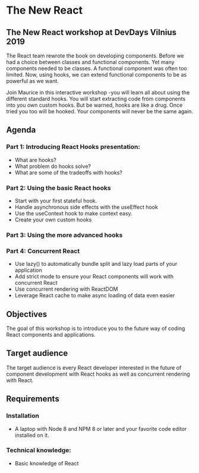 # The New React

## The New React workshop at DevDays Vilnius 2019

The React team rewrote the book on developing components. Before we had a choice between classes and functional components. Yet many components needed to be classes. A functional component was often too limited. Now, using hooks, we can extend functional components to be as powerful as we want.

Join Maurice in this interactive workshop -you will learn all about using the different standard hooks. You will start extracting code from components into you own custom hooks. But be warned, hooks are like a drug. Once tried you too will be hooked. Your components will never be the same again.

## Agenda
### Part 1: Introducing React Hooks presentation:
- What are hooks?
- What problem do hooks solve?
- What are some of the tradeoffs with hooks?
### Part 2: Using the basic React hooks
- Start with your first stateful hook.
- Handle asynchronous side effects with the useEffect hook
- Use the useContext hook to make context easy.
- Create your own custom hooks
### Part 3: Using the more advanced hooks
### Part 4: Concurrent React
- Use lazy() to automatically bundle split and lazy load parts of your application
- Add strict mode to ensure your React components will work with concurrent React
- Use concurrent rendering with ReactDOM
- Leverage React cache to make async loading of data even easier

## Objectives
The goal of this workshop is to introduce you to the future way of coding React components and applications.

## Target audience
The target audience is every React developer interested in the future of component development with React hooks as well as concurrent rendering with React.

## Requirements
### Installation
- A laptop with Node 8 and NPM 8 or later and your favorite code editor installed on it.

### Technical knowledge:
- Basic knowledge of React
